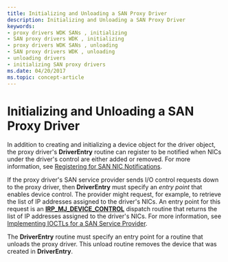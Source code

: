 ```yaml
---
title: Initializing and Unloading a SAN Proxy Driver
description: Initializing and Unloading a SAN Proxy Driver
keywords:
- proxy drivers WDK SANs , initializing
- SAN proxy drivers WDK , initializing
- proxy drivers WDK SANs , unloading
- SAN proxy drivers WDK , unloading
- unloading drivers
- initializing SAN proxy drivers
ms.date: 04/20/2017
ms.topic: concept-article
---
```


# Initializing and Unloading a SAN Proxy Driver





In addition to creating and initializing a device object for the driver object, the proxy driver's **DriverEntry** routine can register to be notified when NICs under the driver's control are either added or removed. For more information, see [Registering for SAN NIC Notifications](registering-for-san-nic-notifications.md).

If the proxy driver's SAN service provider sends I/O control requests down to the proxy driver, then **DriverEntry** must specify an *entry point* that enables device control. The provider might request, for example, to retrieve the list of IP addresses assigned to the driver's NICs. An entry point for this request is an [**IRP\_MJ\_DEVICE\_CONTROL**](../kernel/irp-mj-device-control.md) dispatch routine that returns the list of IP addresses assigned to the driver's NICs. For more information, see [Implementing IOCTLs for a SAN Service Provider](implementing-ioctls-for-a-san-service-provider.md).

The **DriverEntry** routine must specify an entry point for a routine that unloads the proxy driver. This unload routine removes the device that was created in **DriverEntry**.

 

